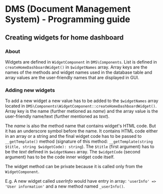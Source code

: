 # DMS (Document Management System) - Programming guide
## Creating widgets for home dashboard
### About
Widgets are defined in `WidgetComponent` in `DMS\Components`. List is defined in `createHomeDashboardWidget()` in `$widgetNames` array. Array keys are the names of the methods and widget names used in the database table and array values are the user-friendly names that are displayed in GUI.

### Adding new widgets
To add a new widget a new value has to be added to the `$widgetNames` array located in `DMS\Components\WidgetComponent::createHomeDashboardWidget()`. Array key is the name (further metioned as _name_) and the array value is the user-friendly name/text (further mentioned as _text_).

The _name_ is also the method name that contains widget's HTML code. But it has an underscore symbol before the name. It contains HTML code either in an array or a string and the final widget code has to be passed to `__getTemplate()` method (signature of this method: `__getTemplate(string $title, string $widgetCode): string`). The `$title` (first argument) has to be the _text_ defined in `$widgetNames` array. The `$widgetCode` (second argument) has to be the code inner widget code itself.

The widget method can be private because it is called only from the `WidgetComponent`.

E.g. A new widget called _userInfo_ would have entry in array: `'userInfo' => 'User information'` and a new method named `_userInfo()`.